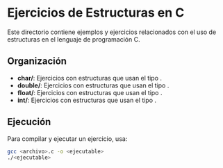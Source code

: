 # Ejercicios de Estructuras en C

Este directorio contiene ejemplos y ejercicios relacionados con el uso de estructuras en el lenguaje de programación C.

## Organización

- **char/**: Ejercicios con estructuras que usan el tipo .
- **double/**: Ejercicios con estructuras que usan el tipo .
- **float/**: Ejercicios con estructuras que usan el tipo .
- **int/**: Ejercicios con estructuras que usan el tipo .

## Ejecución

Para compilar y ejecutar un ejercicio, usa:

```bash
gcc <archivo>.c -o <ejecutable>
./<ejecutable>
```


